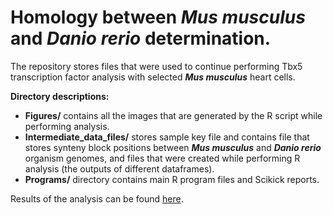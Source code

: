 # Homology between *Mus musculus* and *Danio rerio* determination.

The repository stores files that were used to continue performing Tbx5
transcription factor analysis with selected ***Mus musculus*** heart cells.

**Directory descriptions:**
- **Figures/** contains all the images that are generated by the R
script while performing analysis.
- **Intermediate_data_files/** stores sample key file and contains file
that stores synteny block positions between ***Mus musculus***
and ***Danio rerio*** organism genomes, and files that were created while
performing R analysis (the outputs of different dataframes).
- **Programs/** directory contains main R program files and Scikick reports.

Results of the analysis can be found [here]().
